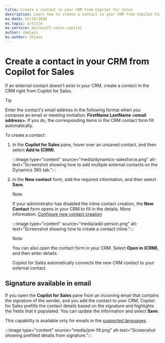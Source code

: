 ```yaml
---
title: Create a contact in your CRM from Copilot for Sales
description: Learn how to create a contact in your CRM from Copilot for Sales.
ms.date: 03/18/2024
ms.topic: article
ms.service: microsoft-sales-copilot
author: sbmjais
ms.author: shjais
---
```


# Create a contact in your CRM from Copilot for Sales

If an external contact doesn't exist in your CRM, create a contact in the CRM right from Copilot for Sales.

> [!TIP]
> Enter the contact's email address in the following format when you compose an email or meeting invitation: **FirstName LastName &lt;email address&gt;**. If you do, the corresponding items in the CRM contact form fill automatically.

To create a contact:

1. In the **Copilot for Sales** pane, hover over an unsaved contact, and then select **Add to (CRM)**.

   :::image type="content" source="media/dynamics-salesforce.png" alt-text="Screenshot showing how to add multiple external contacts on the Dynamics 365 tab.":::

1. In the **New contact** form, add the required information, and then select **Save**.

   > [!NOTE]
   > If your administrator has disabled the inline contact creation, the **New Contact** form opens in your CRM to fill in the details. More information: [Configure new contact creation](customize-forms-and-fields.md#configure-new-contact-creation)

   :::image type="content" source="media/add-person.png" alt-text="Screenshot showing how to create a contact inline.":::

   > [!NOTE]
   > You can also open the contact form in your CRM. Select **Open in (CRM)**, and then enter details.

    Copilot for Sales automatically connects the new CRM contact to your external contact.

## Signature available in email

If you open the **Copilot for Sales** pane from an incoming email that contains the signature of the sender, and you add the contact to your CRM, Copilot for Sales prefills the contact details based on the signature and highlights the fields that it populated. You can update the information and select **Save**.

This capability is available only for emails in the [supported languages](supported-languages.md#ai-in-copilot-for-sales).

:::image type="content" source="media/pre-fill.png" alt-text="Screenshot showing prefilled details from signature.":::
